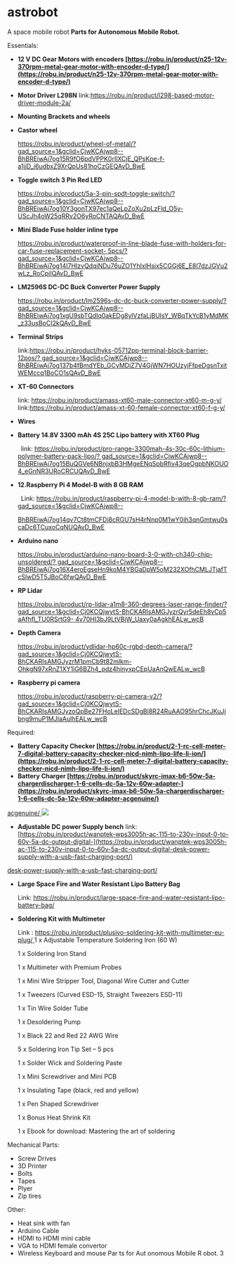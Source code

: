 # astrobot
A space mobile robot
﻿**Parts for Autonomous Mobile Robot.**

Essentials:

- **12 V DC Gear Motors with encoders [https://robu.in/product/n2512v-370rpm-metal-gear-motor-with-encoder-d-type/](https://robu.in/product/n25-12v-370rpm-metal-gear-motor-with-encoder-d-type/)**
- **Motor Driver L298N**     link:<https://robu.in/product/l298-based-motor-driver-module-2a/>
- **Mounting Brackets and wheels** 
- **Castor wheel** 

  [https://robu.in/product/wheel-of-metal/?gad_source=1&gclid=CjwKCAjwp8 BhBREiwAj7og15R9fO6pdVPPK0rIlXCjE_QPsKpe-f-a1jjD_i6udbxZ9XrQpUs81hoCzGEQAvD_BwE](https://robu.in/product/wheel-of-metal/?gad_source=1&gclid=CjwKCAjwp8--BhBREiwAj7og15R9fO6pdVPPK0rIlXCjE_QPsKpe-f-a1jjD_i6udbxZ9XrQpUs81hoCzGEQAvD_BwE)

- **Toggle switch 3 Pin Red LED** 

  [https://robu.in/product/5a-3-pin-spdt-toggle-switch/?gad_source=1&gclid=CjwKCAjwp8 BhBREiwAj7og10Y3gonTX97ec1aQeLpZoXu2pLzFld_O5y-UScJh4oW25qRRv2O6yRoCNTAQAvD_BwE](https://robu.in/product/5a-3-pin-spdt-toggle-switch/?gad_source=1&gclid=CjwKCAjwp8--BhBREiwAj7og10Y3gonTX97ec1aQeLpZoXu2pLzFld_O5y-UScJh4oW25qRRv2O6yRoCNTAQAvD_BwE)

- **Mini Blade Fuse holder inline type**

  [https://robu.in/product/waterproof-in-line-blade-fuse-with-holders-for-car-fuse-replacement-socket- 5pcs/?gad_source=1&gclid=CjwKCAjwp8 BhBREiwAj7og14I7HIzvQdqiNDu76uZO1YhIxlHsix5CGGj6E_E8I7dzJGVu2wLz_RoCpiIQAvD_BwE](https://robu.in/product/waterproof-in-line-blade-fuse-with-holders-for-car-fuse-replacement-socket-5pcs/?gad_source=1&gclid=CjwKCAjwp8--BhBREiwAj7og14I7HIzvQdqiNDu76uZO1YhIxlHsix5CGGj6E_E8I7dzJGVu2wLz_RoCpiIQAvD_BwE)

- **LM2596S DCDC Buck Converter Power Supply**

  [https://robu.in/product/lm2596s-dc-dc-buck-converter-power-supply/? gad_source=1&gclid=CjwKCAjwp8 BhBREiwAj7og1xgU9sbTQdIq0akEDg8ylVzfaLjBUIsY_WBqTkYcB1yMdMK_z33usBoCI2kQAvD_BwE](https://robu.in/product/lm2596s-dc-dc-buck-converter-power-supply/?gad_source=1&gclid=CjwKCAjwp8--BhBREiwAj7og1xgU9sbTQdIq0akEDg8ylVzfaLjBUIsY_WBqTkYcB1yMdMK_z33usBoCI2kQAvD_BwE)

- **Terminal Strips** 

  link:[https://robu.in/product/hyks-05712pp-terminal-block-barrier-12pos/? gad_source=1&gclid=CjwKCAjwp8 BhBREiwAj7og137b4fBmdYEb_GCyMDiZ7V4GjWN7HOUzyjFfpeDgsnTxitWEMccq1BoCO1sQAvD_BwE](https://robu.in/product/hyks-05712pp-terminal-block-barrier-12pos/?gad_source=1&gclid=CjwKCAjwp8--BhBREiwAj7og137b4fBmdYEb_GCyMDiZ7V4GjWN7HOUzyjFfpeDgsnTxitWEMccq1BoCO1sQAvD_BwE)

- **XT60 Connectors** 

  link: [https://robu.in/product/amass-xt60-male-connector-xt60-m-g-y/   ](https://robu.in/product/amass-xt60-male-connector-xt60-m-g-y/)link:<https://robu.in/product/amass-xt-60-female-connector-xt60-f-g-y/>

- **Wires**
- **Battery 14.8V 3300 mAh 4S 25C Lipo battery with XT60 Plug**

  ` `link: [https://robu.in/product/pro-range-3300mah-4s-30c-60c-lithium-polymer-battery-pack-lipo/? gad_source=1&gclid=CjwKCAjwp8 BhBREiwAj7og15BuQGVe6NBnjxbB3HMgeENqSpbRfiv43qeOgpbNKOUO4_eGnNR3URoCRCUQAvD_BwE](https://robu.in/product/pro-range-3300mah-4s-30c-60c-lithium-polymer-battery-pack-lipo/?gad_source=1&gclid=CjwKCAjwp8--BhBREiwAj7og15BuQGVe6NBnjxbB3HMgeENqSpbRfiv43qeOgpbNKOUO4_eGnNR3URoCRCUQAvD_BwE)

- **12.Raspberry Pi 4 Model-B with 8 GB RAM** 

  ` `Link: [https://robu.in/product/raspberry-pi-4-model-b-with-8-gb-ram/? gad_source=1&gclid=CjwKCAjwp8](https://robu.in/product/raspberry-pi-4-model-b-with-8-gb-ram/?gad_source=1&gclid=CjwKCAjwp8--BhBREiwAj7og14qv7Ct8tmCFDi8cRGU7sH4rNnp0M1wY0ih3qnGmtwu0scaDc6TCuxoCqNUQAvD_BwE)

  [BhBREiwAj7og14qv7Ct8tmCFDi8cRGU7sH4rNnp0M1wY0ih3qnGmtwu0scaDc6TCuxoCqNUQAvD_BwE](https://robu.in/product/raspberry-pi-4-model-b-with-8-gb-ram/?gad_source=1&gclid=CjwKCAjwp8--BhBREiwAj7og14qv7Ct8tmCFDi8cRGU7sH4rNnp0M1wY0ih3qnGmtwu0scaDc6TCuxoCqNUQAvD_BwE)

- **Arduino nano**

  [https://robu.in/product/arduino-nano-board-30-with-ch340-chip-unsoldered/? gad_source=1&gclid=CjwKCAjwp8 BhBREiwAj7og16X4eroEgseHn9koM4YBGaDpW5oM232XOfhCMLJTjafTcSlwD5T5JBoC6fwQAvD_BwE](https://robu.in/product/arduino-nano-board-3-0-with-ch340-chip-unsoldered/?gad_source=1&gclid=CjwKCAjwp8--BhBREiwAj7og16X4eroEgseHn9koM4YBGaDpW5oM232XOfhCMLJTjafTcSlwD5T5JBoC6fwQAvD_BwE)

- **RP Lidar**

  [https://robu.in/product/rp-lidar-a1m8360-degrees-laser-range-finder/? gad_source=1&gclid=Cj0KCQjwytSBhCKARIsAMGJyzrQyr5deEh8vCp5aAfhfl_TU0RSrtG9 4v70HI3bJ9LtVBjW_Uaxy0aAgkhEALw_wcB](https://robu.in/product/rp-lidar-a1m8-360-degrees-laser-range-finder/?gad_source=1&gclid=Cj0KCQjwytS-BhCKARIsAMGJyzrQyr5deEh8vCp5aAfhfl_TU0RSrtG9-4v70HI3bJ9LtVBjW_Uaxy0aAgkhEALw_wcB)

- **Depth Camera**

  [https://robu.in/product/ydlidar-hp60c-rgbd-depth-camera/?gad_source=1&gclid=Cj0KCQjwytS BhCKARIsAMGJyzrM1pmCb9t82mlkm-OhkgN97xRnZ1XY1iG6BZh4_pdz4hinyxpCEpUaAnQwEALw_wcB](https://robu.in/product/ydlidar-hp60c-rgbd-depth-camera/?gad_source=1&gclid=Cj0KCQjwytS-BhCKARIsAMGJyzrM1pmCb9t82mlkm-OhkgN97xRnZ1XY1iG6BZh4_pdz4hinyxpCEpUaAnQwEALw_wcB)

- **Raspberry pi camera** 

  [https://robu.in/product/raspberry-pi-camera-v2/?gad_source=1&gclid=Cj0KCQjwytS BhCKARIsAMGJyzoQpBe27FHoLeIEDcSDgBl8R24RuAAO95hrChcJKuJjbng9muP1MJIaAulhEALw_wcB](https://robu.in/product/raspberry-pi-camera-v2/?gad_source=1&gclid=Cj0KCQjwytS-BhCKARIsAMGJyzoQpBe27FHoLeIEDcSDgBl8R24RuAAO95hrChcJKuJjbng9muP1MJIaAulhEALw_wcB)

Required:

- **Battery Capacity Checker [https://robu.in/product/21-rc-cell-meter-7-digital-battery-capacity-checker-nicd-nimh-lipo-life-li-ion/](https://robu.in/product/2-1-rc-cell-meter-7-digital-battery-capacity-checker-nicd-nimh-lipo-life-li-ion/)**
- **Battery Charger [https://robu.in/product/skyrc-imax-b650w-5a-chargerdischarger-16-cells-dc-5a-12v-60w-adapter-](https://robu.in/product/skyrc-imax-b6-50w-5a-chargerdischarger-1-6-cells-dc-5a-12v-60w-adapter-acgenuine/)**

[acgenuine/ ](https://robu.in/product/skyrc-imax-b6-50w-5a-chargerdischarger-1-6-cells-dc-5a-12v-60w-adapter-acgenuine/)![](Aspose.Words.a80e9b39-6fcd-487f-9311-6e54cd079aa5.001.png) 
- **Adjustable DC power Supply bench** link:[https://robu.in/product/wanptek-wps3005h-ac-115-to-230v-input-0-to-60v-5a-dc-output-digital-](https://robu.in/product/wanptek-wps3005h-ac-115-to-230v-input-0-to-60v-5a-dc-output-digital-desk-power-supply-with-a-usb-fast-charging-port/)

[desk-power-supply-with-a-usb-fast-charging-port/](https://robu.in/product/wanptek-wps3005h-ac-115-to-230v-input-0-to-60v-5a-dc-output-digital-desk-power-supply-with-a-usb-fast-charging-port/)

- **Large Space Fire and Water Resistant Lipo Battery Bag** 

  Link: <https://robu.in/product/large-space-fire-and-water-resistant-lipo-battery-bag/>

- **Soldering Kit with Multimeter**

  Link : [https://robu.in/product/plusivo-soldering-kit-with-multimeter-eu-plug/ ](https://robu.in/product/plusivo-soldering-kit-with-multimeter-eu-plug/)1 x Adjustable Temperature Soldering Iron 60 W

  1 x Soldering Iron Stand

  1 x Multimeter with Premium Probes

  1 x Mini Wire Stripper Tool, Diagonal Wire Cutter and Cutter

  1 x Tweezers Curved ESD15, Straight Tweezers ESD11

  1 x Tin Wire Solder Tube

  1 x Desoldering Pump

  1 x Black 22 and Red 22 AWG Wire

  5 x Soldering Iron Tip Set  5 pcs

  1 x Solder Wick and Soldering Paste

  1 x Mini Screwdriver and Mini PCB

  1 x Insulating Tape (black, red and yellow)

  1 x Pen Shaped Screwdriver

  1 x Bonus Heat Shrink Kit

  1 x Ebook for download: Mastering the art of soldering

Mechanical Parts:

- Screw Drives
- 3D Printer
- Bolts
- Tapes
- Plyer
- Zip tires

Other:

- Heat sink with fan
- Arduino Cable
- HDMI to HDMI mini cable
- VGA to HDMI female convertor
- Wireless Keyboard and mouse 
Par ts for Aut onomous Mobile R obot. 3

